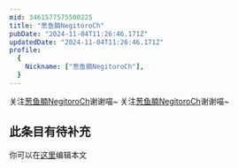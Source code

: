 ```yaml
---
mid: 3461577575500225
title: "葱鱼腩NegitoroCh"
pubDate: "2024-11-04T11:26:46.171Z"
updatedDate: "2024-11-04T11:26:46.171Z"
profile:
  {
    Nickname: ["葱鱼腩NegitoroCh"],
  }
---
```


关注[葱鱼腩NegitoroCh](https://space.bilibili.com/3461577575500225)谢谢喵~ 关注[葱鱼腩NegitoroCh](https://space.bilibili.com/3461577575500225)谢谢喵~

## 此条目有待补充
你可以在[这里](https://github.com/Yuhanawa/VTuber.ICU/edit/master/src/content/v/葱鱼腩NegitoroCh/index.md)编辑本文
